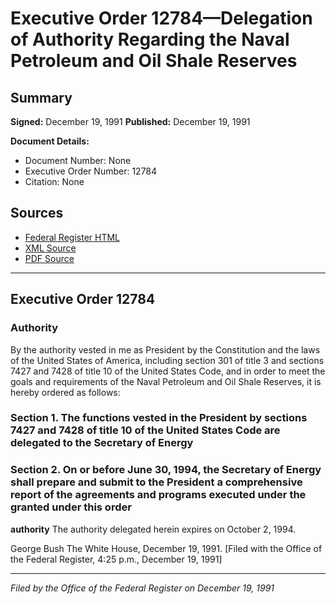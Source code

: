 # Executive Order 12784—Delegation of Authority Regarding the Naval Petroleum and Oil Shale Reserves

## Summary

**Signed:** December 19, 1991
**Published:** December 19, 1991

**Document Details:**
- Document Number: None
- Executive Order Number: 12784
- Citation: None

## Sources
- [Federal Register HTML](https://www.presidency.ucsb.edu/documents/executive-order-12784-delegation-authority-regarding-the-naval-petroleum-and-oil-shale)
- [XML Source](None)
- [PDF Source](None)

---

## Executive Order 12784

### Authority

By the authority vested in me as President by the Constitution and the laws of the United States of America, including section 301 of title 3 and sections 7427 and 7428 of title 10 of the United States Code, and in order to meet the goals and requirements of the Naval Petroleum and Oil Shale Reserves, it is hereby ordered as follows:
### Section 1. The functions vested in the President by sections 7427 and 7428 of title 10 of the United States Code are delegated to the Secretary of Energy

### Section 2. On or before June 30, 1994, the Secretary of Energy shall prepare and submit to the President a comprehensive report of the agreements and programs executed under the  granted under this order

**authority**
 The authority delegated herein expires on October 2, 1994.

George Bush
The White House,
December 19, 1991.
[Filed with the Office of the Federal Register, 4:25 p.m., December 19, 1991]

---

*Filed by the Office of the Federal Register on December 19, 1991*
